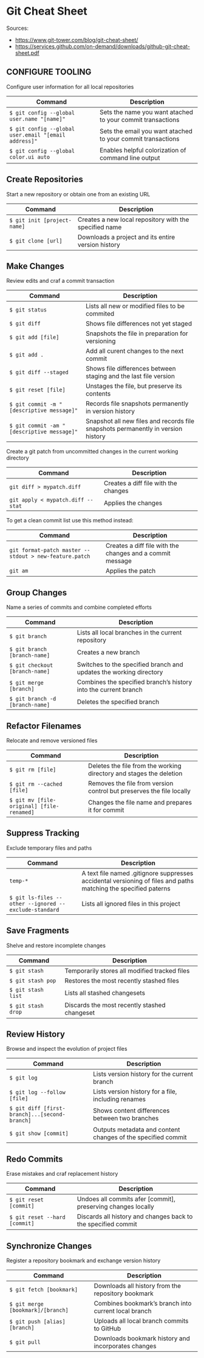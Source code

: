 # Git Cheat Sheet

Sources:
- https://www.git-tower.com/blog/git-cheat-sheet/
- https://services.github.com/on-demand/downloads/github-git-cheat-sheet.pdf

## CONFIGURE TOOLING
Configure user information for all local repositories

| Command | Description |
| --- | --- |
| `$ git config --global user.name "[name]"` | Sets the name you want atached to your commit transactions |
| `$ git config --global user.email "[email address]"` | Sets the email you want atached to your commit transactions |
| `$ git config --global color.ui auto` | Enables helpful colorization of command line output |

## Create Repositories
Start a new repository or obtain one from an existing URL

| Command | Description |
| --- | --- |
| `$ git init [project-name]` | Creates a new local repository with the specified name |
| `$ git clone [url]` | Downloads a project and its entire version history |

## Make Changes
Review edits and craf a commit transaction

| Command | Description |
| --- | --- |
| `$ git status` | Lists all new or modified files to be commited |
| `$ git diff` | Shows file differences not yet staged |
| `$ git add [file]` | Snapshots the file in preparation for versioning |
| `$ git add .` | Add all curent changes to the next commit |
| `$ git diff --staged` | Shows file differences between staging and the last file version |
| `$ git reset [file]` | Unstages the file, but preserve its contents |
| `$ git commit -m "[descriptive message]"` | Records file snapshots permanently in version history |
| `$ git commit -am "[descriptive message]"` | Snapshot all new files and records file snapshots permanently in version history |

Create a git patch from uncommitted changes in the current working directory

| Command | Description |
| --- | --- |
| `git diff > mypatch.diff` | Creates a diff file with the changes |
| `git apply < mypatch.diff --stat` | Applies the changes |

To get a clean commit list use this method instead:

| Command | Description |
| --- | --- |
| `git format-patch master --stdout > new-feature.patch` | Creates a diff file with the changes and a commit message |
| `git am` | Applies the patch |

## Group Changes
Name a series of commits and combine completed efforts

| Command | Description |
| --- | --- |
| `$ git branch` | Lists all local branches in the current repository |
| `$ git branch [branch-name]` | Creates a new branch |
| `$ git checkout [branch-name]` | Switches to the specified branch and updates the working directory |
| `$ git merge [branch]` | Combines the specified branch’s history into the current branch |
| `$ git branch -d [branch-name]` | Deletes the specified branch |

## Refactor Filenames
Relocate and remove versioned files

| Command | Description |
| --- | --- |
| `$ git rm [file]` | Deletes the file from the working directory and stages the deletion |
| `$ git rm --cached [file]` | Removes the file from version control but preserves the file locally |
| `$ git mv [file-original] [file-renamed]` | Changes the file name and prepares it for commit |

## Suppress Tracking
Exclude temporary files and paths

| Command | Description |
| --- | --- |
| `temp-*` | A text file named .gitignore suppresses accidental versioning of files and paths matching the specified paterns |
| `$ git ls-files --other --ignored --exclude-standard` | Lists all ignored files in this project |

## Save Fragments
Shelve and restore incomplete changes

| Command | Description |
| --- | --- |
| `$ git stash` | Temporarily stores all modified tracked files |
| `$ git stash pop` | Restores the most recently stashed files |
| `$ git stash list` | Lists all stashed changesets |
| `$ git stash drop` | Discards the most recently stashed changeset |

## Review History
Browse and inspect the evolution of project files

| Command | Description |
| --- | --- |
| `$ git log` | Lists version history for the current branch |
| `$ git log --follow [file]` | Lists version history for a file, including renames |
| `$ git diff [first-branch]...[second-branch]` | Shows content differences between two branches |
| `$ git show [commit]` | Outputs metadata and content changes of the specified commit |

## Redo Commits
Erase mistakes and craf replacement history

| Command | Description |
| --- | --- |
| `$ git reset [commit]` | Undoes all commits afer [commit], preserving changes locally |
| `$ git reset --hard [commit]` | Discards all history and changes back to the specified commit |

## Synchronize Changes
Register a repository bookmark and exchange version history

| Command | Description |
| --- | --- |
| `$ git fetch [bookmark]` | Downloads all history from the repository bookmark |
| `$ git merge [bookmark]/[branch]` | Combines bookmark’s branch into current local branch |
| `$ git push [alias] [branch]` | Uploads all local branch commits to GitHub |
| `$ git pull` | Downloads bookmark history and incorporates changes |
